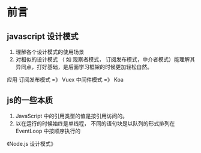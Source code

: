 # 前言

## javascript 设计模式
1. 理解各个设计模式的使用场景
2. 对相似的设计模式 （ 如 观察者模式， 订阅发布模式，中介者模式）能理解其异同点，打好基础，是后面学习框架的时候更加轻松自然。

应用
订阅发布模式  =》 Vuex
中间件模式  =》 Koa

## js的一些本质
1. JavaScript 中的引用类型的值是按引用访问的。
2. 以在运行的时候始终是单线程， 不同的语句块是以队列的形式排列在 EventLoop 中按顺序执行的


《Node.js 设计模式》